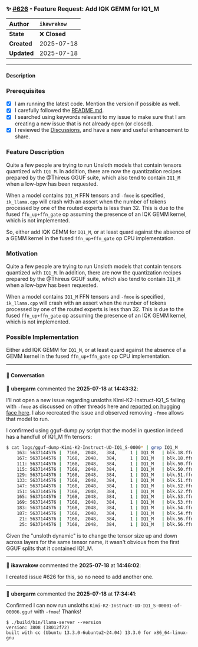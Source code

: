 ### ✨ [#626](https://github.com/ikawrakow/ik_llama.cpp/issues/626) - Feature Request: Add IQK GEMM for IQ1_M

| **Author** | `ikawrakow` |
| :--- | :--- |
| **State** | ❌ **Closed** |
| **Created** | 2025-07-18 |
| **Updated** | 2025-07-18 |

---

#### Description

### Prerequisites

- [x] I am running the latest code. Mention the version if possible as well.
- [x] I carefully followed the [README.md](https://github.com/ggerganov/llama.cpp/blob/master/README.md).
- [x] I searched using keywords relevant to my issue to make sure that I am creating a new issue that is not already open (or closed).
- [x] I reviewed the [Discussions](https://github.com/ggerganov/llama.cpp/discussions), and have a new and useful enhancement to share.

### Feature Description

Quite a few people are trying to run Unsloth models that contain tensors quantized with `IQ1_M`. In addition, there are now the quantization recipes prepared by the @Thireus GGUF suite, which also tend to contain `IQ1_M` when a low-bpw has been requested.

When a model contains `IQ1_M` FFN tensors and `-fmoe` is specified, `ik_llama.cpp` will crash with an assert when the number of tokens processed by one of the routed experts is less than 32. This is due to the fused `ffn_up+ffn_gate` op assuming the presence of an IQK GEMM kernel, which is not implemented.

So, either add IQK GEMM for `IQ1_M`, or at least quard against the absence of a GEMM kernel in the fused `ffn_up+ffn_gate` op CPU implementation.    

### Motivation

Quite a few people are trying to run Unsloth models that contain tensors quantized with `IQ1_M`. In addition, there are now the quantization recipes prepared by the @Thireus GGUF suite, which also tend to contain `IQ1_M` when a low-bpw has been requested.

When a model contains `IQ1_M` FFN tensors and `-fmoe` is specified, `ik_llama.cpp` will crash with an assert when the number of tokens processed by one of the routed experts is less than 32. This is due to the fused `ffn_up+ffn_gate` op assuming the presence of an IQK GEMM kernel, which is not implemented.

### Possible Implementation

Either add IQK GEMM for `IQ1_M`, or at least quard against the absence of a GEMM kernel in the fused `ffn_up+ffn_gate` op CPU implementation.

---

#### 💬 Conversation

👤 **ubergarm** commented the **2025-07-18** at **14:43:32**:<br>

I'll not open a new issue regarding unsloths Kimi-K2-Instruct-IQ1_S failing with `-fmoe` as discussed on other threads here and [reported on hugging face here](https://github.com/ikawrakow/ik_llama.cpp/issues/626). I also recreated the issue and observed removing `-fmoe` allows that model to run.

I confirmed using gguf-dump.py script that the model in question indeed has a handfull of IQ1_M ffn tensors:
```bash
$ cat logs/gguf-dump-Kimi-K2-Instruct-UD-IQ1_S-0000* | grep IQ1_M
    163: 5637144576 |  7168,  2048,   384,     1 | IQ1_M   | blk.18.ffn_gate_exps.weight
    167: 5637144576 |  7168,  2048,   384,     1 | IQ1_M   | blk.18.ffn_up_exps.weight
    111: 5637144576 |  7168,  2048,   384,     1 | IQ1_M   | blk.50.ffn_gate_exps.weight
    115: 5637144576 |  7168,  2048,   384,     1 | IQ1_M   | blk.50.ffn_up_exps.weight
    129: 5637144576 |  7168,  2048,   384,     1 | IQ1_M   | blk.51.ffn_gate_exps.weight
    133: 5637144576 |  7168,  2048,   384,     1 | IQ1_M   | blk.51.ffn_up_exps.weight
    147: 5637144576 |  7168,  2048,   384,     1 | IQ1_M   | blk.52.ffn_gate_exps.weight
    151: 5637144576 |  7168,  2048,   384,     1 | IQ1_M   | blk.52.ffn_up_exps.weight
    165: 5637144576 |  7168,  2048,   384,     1 | IQ1_M   | blk.53.ffn_gate_exps.weight
    169: 5637144576 |  7168,  2048,   384,     1 | IQ1_M   | blk.53.ffn_up_exps.weight
    183: 5637144576 |  7168,  2048,   384,     1 | IQ1_M   | blk.54.ffn_gate_exps.weight
    187: 5637144576 |  7168,  2048,   384,     1 | IQ1_M   | blk.54.ffn_up_exps.weight
     21: 5637144576 |  7168,  2048,   384,     1 | IQ1_M   | blk.56.ffn_gate_exps.weight
     25: 5637144576 |  7168,  2048,   384,     1 | IQ1_M   | blk.56.ffn_up_exps.weight
```

Given the "unsloth dynamic" is to change the tensor size up and down across layers for the same tensor name, it wasn't obvious from the first GGUF splits that it contained IQ1_M.

---

👤 **ikawrakow** commented the **2025-07-18** at **14:46:02**:<br>

I created issue #626 for this, so no need to add another one.

---

👤 **ubergarm** commented the **2025-07-18** at **17:34:41**:<br>

Confirmed I can now run unsloths `Kimi-K2-Instruct-UD-IQ1_S-00001-of-00006.gguf` with `-fmoe`! Thanks!

```
$ ./build/bin/llama-server --version
version: 3808 (38012f72)
built with cc (Ubuntu 13.3.0-6ubuntu2~24.04) 13.3.0 for x86_64-linux-gnu
```